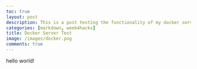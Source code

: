 ```yaml
---
toc: true
layout: post
description: This is a post testing the functionality of my docker server.
categories: [markdown, week4hacks]
title: Docker Server Test
image: /images/docker.png
comments: true
---
```

hello world!